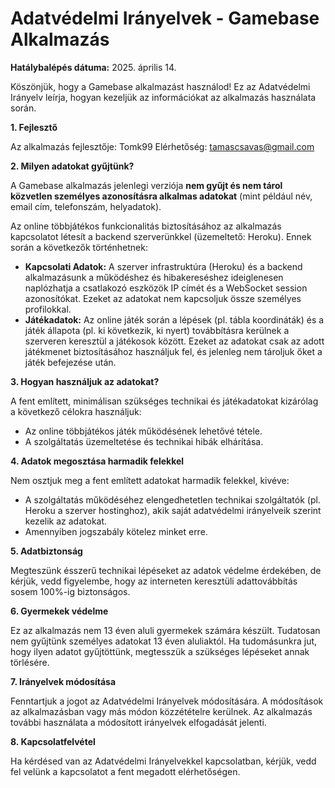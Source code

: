 # Adatvédelmi Irányelvek - Gamebase Alkalmazás

**Hatálybalépés dátuma:** 2025. április 14.

Köszönjük, hogy a Gamebase alkalmazást használod! Ez az Adatvédelmi Irányelv leírja, hogyan kezeljük az információkat az alkalmazás használata során.

**1. Fejlesztő**

Az alkalmazás fejlesztője: Tomk99
Elérhetőség: tamascsavas@gmail.com

**2. Milyen adatokat gyűjtünk?**

A Gamebase alkalmazás jelenlegi verziója **nem gyűjt és nem tárol közvetlen személyes azonosításra alkalmas adatokat** (mint például név, email cím, telefonszám, helyadatok).

Az online többjátékos funkcionalitás biztosításához az alkalmazás kapcsolatot létesít a backend szerverünkkel (üzemeltető: Heroku). Ennek során a következők történhetnek:

* **Kapcsolati Adatok:** A szerver infrastruktúra (Heroku) és a backend alkalmazásunk a működéshez és hibakereséshez ideiglenesen naplózhatja a csatlakozó eszközök IP címét és a WebSocket session azonosítókat. Ezeket az adatokat nem kapcsoljuk össze személyes profilokkal.
* **Játékadatok:** Az online játék során a lépések (pl. tábla koordináták) és a játék állapota (pl. ki következik, ki nyert) továbbításra kerülnek a szerveren keresztül a játékosok között. Ezeket az adatokat csak az adott játékmenet biztosításához használjuk fel, és jelenleg nem tároljuk őket a játék befejezése után.

**3. Hogyan használjuk az adatokat?**

A fent említett, minimálisan szükséges technikai és játékadatokat kizárólag a következő célokra használjuk:

* Az online többjátékos játék működésének lehetővé tétele.
* A szolgáltatás üzemeltetése és technikai hibák elhárítása.

**4. Adatok megosztása harmadik felekkel**

Nem osztjuk meg a fent említett adatokat harmadik felekkel, kivéve:

* A szolgáltatás működéséhez elengedhetetlen technikai szolgáltatók (pl. Heroku a szerver hostinghoz), akik saját adatvédelmi irányelveik szerint kezelik az adatokat.
* Amennyiben jogszabály kötelez minket erre.

**5. Adatbiztonság**

Megteszünk ésszerű technikai lépéseket az adatok védelme érdekében, de kérjük, vedd figyelembe, hogy az interneten keresztüli adattovábbítás sosem 100%-ig biztonságos.

**6. Gyermekek védelme**

Ez az alkalmazás nem 13 éven aluli gyermekek számára készült. Tudatosan nem gyűjtünk személyes adatokat 13 éven aluliaktól. Ha tudomásunkra jut, hogy ilyen adatot gyűjtöttünk, megtesszük a szükséges lépéseket annak törlésére.

**7. Irányelvek módosítása**

Fenntartjuk a jogot az Adatvédelmi Irányelvek módosítására. A módosítások az alkalmazásban vagy más módon közzétételre kerülnek. Az alkalmazás további használata a módosított irányelvek elfogadását jelenti.

**8. Kapcsolatfelvétel**

Ha kérdésed van az Adatvédelmi Irányelvekkel kapcsolatban, kérjük, vedd fel velünk a kapcsolatot a fent megadott elérhetőségen.